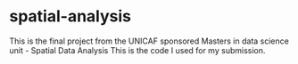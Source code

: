 # spatial-analysis
This is the final project from the UNICAF sponsored Masters in data science unit - Spatial Data Analysis
This is the code I used for my submission.

